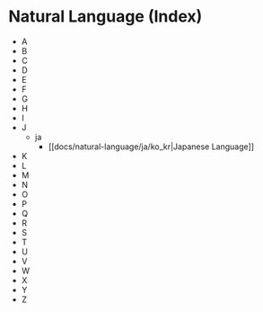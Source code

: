 
# Natural Language (Index)

* A
* B
* C
* D
* E
* F
* G
* H
* I
* J
  * ja
    * [[docs/natural-language/ja/ko_kr|Japanese Language]]
* K
* L
* M
* N
* O
* P
* Q
* R
* S
* T
* U
* V
* W
* X
* Y
* Z
